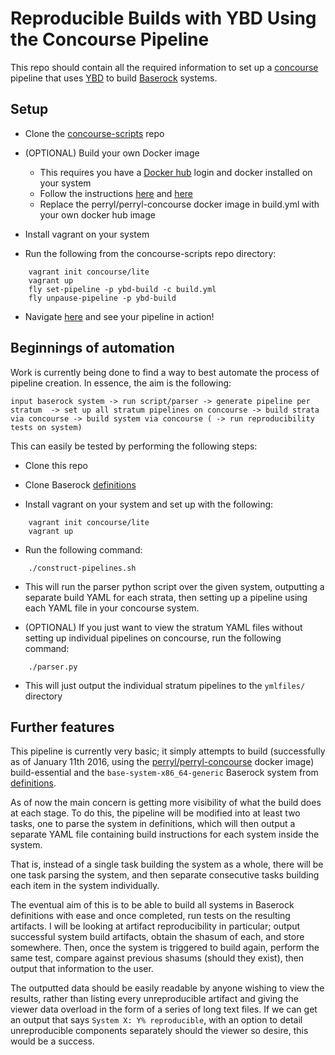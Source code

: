 # Reproducible Builds with YBD Using the Concourse Pipeline

This repo should contain all the required information to set up a
[concourse](http://concourse.ci/) pipeline that uses
[YBD](https://github.com/devcurmudgeon/ybd.git) to build
[Baserock](http://wiki.baserock.org/) systems.

## Setup

- Clone the
[concourse-scripts](https://github.com/perryl/concourse-scripts.git) repo

- (OPTIONAL) Build your own Docker image
  - This requires you have a [Docker hub](http://hub.docker.com/) login and
docker installed on your system
  - Follow the instructions [here](http://doc.docker.com/linux/step_four) and
[here](http://doc.docker.com/linux/step_six)
  - Replace the perryl/perryl-concourse docker image in build.yml with your own
    docker hub image

- Install vagrant on your system

- Run the following from the concourse-scripts repo directory:
```
    vagrant init concourse/lite
    vagrant up
    fly set-pipeline -p ybd-build -c build.yml
    fly unpause-pipeline -p ybd-build
```

- Navigate [here](http://192.168.100.4:8080/pipelines/ybd-build) and see your
pipeline in action!

## Beginnings of automation

Work is currently being done to find a way to best automate the process of
pipeline creation. In essence, the aim is the following:

`input baserock system -> run script/parser -> generate pipeline per stratum 
 -> set up all stratum pipelines on concourse -> build strata via concourse
 -> build system via concourse ( -> run reproducibility tests on system)`

This can easily be tested by performing the following steps:

- Clone this repo

- Clone Baserock [definitions](
http://git.baserock.org/cgi-bin/cgit.cgi/baserock/baserock/definitions.git/)

- Install vagrant on your system and set up with the following:
```
    vagrant init concourse/lite
    vagrant up
```

- Run the following command:
```
    ./construct-pipelines.sh
```
  - This will run the parser python script over the given system, outputting a
    separate build YAML for each strata, then setting up a pipeline using each
    YAML file in your concourse system.

- (OPTIONAL) If you just want to view the stratum YAML files without setting up
individual pipelines on concourse, run the following command:
```
    ./parser.py
```
  - This will just output the individual stratum pipelines to the `ymlfiles/`
    directory

## Further features

This pipeline is currently very basic; it simply attempts to build
(successfully as of January 11th 2016, using the 
[perryl/perryl-concourse](https://hub.docker.com/r/perryl/perryl-concourse/)
docker image) build-essential and the `base-system-x86_64-generic` Baserock
system from [definitions](
http://git.baserock.org/cgi-bin/cgit.cgi/baserock/baserock/definitions.git/).

As of now the main concern is getting more visibility of what the build does at
each stage. To do this, the pipeline will be modified into at least two tasks,
one to parse the system in definitions, which will then output a separate YAML
file containing build instructions for each system inside the system.

That is, instead of a single task building the system as a whole, there will
be one task parsing the system, and then separate consecutive tasks building
each item in the system individually.

The eventual aim of this is to be able to build all systems in Baserock
definitions with ease and once completed, run tests on the resulting artifacts.
I will be looking at artifact reproducibility in particular; output successful
system build artifacts, obtain the shasum of each, and store somewhere. Then,
once the system is triggered to build again, perform the same test, compare
against previous shasums (should they exist), then output that information to
the user.

The outputted data should be easily readable by anyone wishing to view the
results, rather than listing every unreproducible artifact and giving the
viewer data overload in the form of a series of long text files. If we can get
an output that says `System X: Y% reproducible`, with an option to detail
unreproducible components separately should the viewer so desire, this would
be a success.
